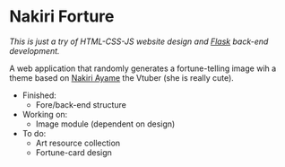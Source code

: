 # Nakiri Forture

*This is just a try of HTML-CSS-JS website design and [Flask](https://flask.palletsprojects.com/en/1.1.x/) back-end development.*

A web application that randomly generates a fortune-telling image wih a theme based on [Nakiri Ayame](https://www.youtube.com/channel/UC7fk0CB07ly8oSl0aqKkqFg) the Vtuber (she is really cute). 

- Finished:
    - Fore/back-end structure
- Working on:
    - Image module (dependent on design)
- To do:
    - Art resource collection
    - Fortune-card design